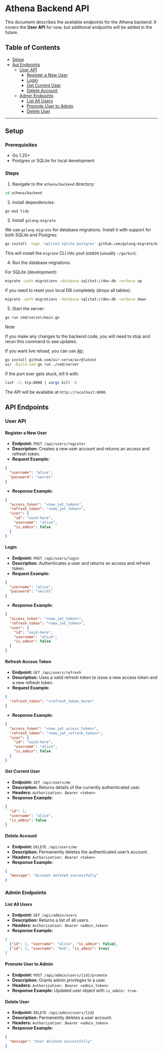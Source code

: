 # Athena Backend API

This document describes the available endpoints for the Athena backend. It covers the **User API** for now,
but additional endpoints will be added in the future.

## Table of Contents

- [Setup](#setup)
- [Api Endpoints](#api-endpoints)
    - [User API](#user-api)
      - [Register a New User](#register-a-new-user)
      - [Login](#login)
      - [Get Current User](#get-current-user)
      - [Delete Account](#delete-account)
    - [Admin Endpoints](#admin-endpoints)
      - [List All Users](#list-all-users)
      - [Promote User to Admin](#promote-user-to-admin)
      - [Delete User](#delete-user)

---

## Setup

### Prerequisites

- Go 1.25+
- Postgres or SQLite for local development

### Steps

1. Navigate to the `athena/backend` directory:

```bash
cd athena/backend
```

2. Install dependencies:

```bash
go mod tidy
```

3. Install `golang-migrate`

We use `golang-migrate` for database migrations.
Install it with support for both SQLite and Postgres:

```bash
go install -tags 'sqlite3 sqlite postgres' github.com/golang-migrate/migrate/v4/cmd/migrate@latest
```

This will install the `migrate` CLI into yout `$GOBIN` (usually `~/go/bin`).

4. Run the database migrations:

For SQLite (development):

```bash
migrate -path migrations -database sqlite3://dev.db -verbose up
```

If you need to reset your local DB completely (drops all tables):

```bash
migrate -path migrations -database sqlite3://dev.db -verbose down
```

5. Start the server:

```bash
go run cmd/server/main.go
```

> [!NOTE]
> If you make any changes to the backend code, you will need to stop and rerun this command to see updates. 

If you want live reload, you can use [Air](https://github.com/air-verse/air):

```bash
go install github.com/air-verse/air@latest
air -build.cmd go run ./cmd/server
```

If the port ever gets stuck, kill it with:

```bash
lsof -ti tcp:8000 | xargs kill -9
```

The API will be available at `http://localhost:8000`.

## API Endpoints

### User API

#### Register a New User

- **Endpoint:** `POST /api/users/register`
- **Description:** Creates a new user account and returns an access and refresh token.
- **Request Example:**
```json
{
  "username": "alice",
  "password": "secret"
}
```

- **Response Example:**

```json
{
  "access_token": "<new_jwt_token>",
  "refresh_token": "<new_jwt_token>",
  "user": {
    "id": "uuid-here",
    "username": "alice",
    "is_admin": false
  }
}
```

#### Login

- **Endpoint:** `POST /api/users/login`
- **Description:** Authenticates a user and returns an access and refresh token.
- **Request Example:**

```json
{
  "username": "alice",
  "password": "secret"
}
```

- **Response Example:**

```json
{
  "access_token": "<new_jwt_token>",
  "refresh_token": "<new_jwt_token>",
  "user": {
    "id": "uuid-here",
    "username": "alice",
    "is_admin": false
  }
}
```

#### Refresh Access Token

- **Endpoint:** `GET /api/users/refresh`
- **Description:** Uses a valid refresh token to issue a new access token and a new refresh token.
- **Request Example:**

```json
{
  "refresh_token": "<refresh_token_here>"
}
```

- **Response Example:**

```json
{
  "access_token": "<new_jwt_access_token>",
  "refresh_token": "<new_jwt_refresh_token>",
  "user": {
    "id": "uuid-here",
    "username": "alice",
    "is_admin": false
  }
}
```

#### Get Current User

- **Endpoint:** `GET /api/users/me`
- **Description:** Returns details of the currently authenticated user.
- **Headers:** `Authorization: Bearer <token>`
- **Response Example:**

```json
{
  "id": 1,
  "username": "alice",
  "is_admin": false
}
```

#### Delete Account

- **Endpoint:** `DELETE /api/users/me`
- **Description:** Permanently deletes the authenticated user’s account.
- **Headers:** `Authorization: Bearer <token>`
- **Response Example:**

```json
{
  "message": "Account deleted successfully"
}
```


### Admin Endpoints

#### List All Users

- **Endpoint:** `GET /api/admin/users`
- **Description:** Returns a list of all users.
- **Headers:** `Authorization: Bearer <admin_token>`
- **Response Example:**

```json
[
  {"id": 1, "username": "alice", "is_admin": false},
  {"id": 2, "username": "bob", "is_admin": true}
]
```

#### Promote User to Admin

- **Endpoint:** `POST /api/admin/users/{id}/promote`
- **Description:** Grants admin privileges to a user.
- **Headers:** `Authorization: Bearer <admin_token>`
- **Response Example:** Updated user object with `is_admin: true`.

#### Delete User

- **Endpoint:** `DELETE /api/admin/users/{id}`
- **Description:** Permanently deletes a user account.
- **Headers:** `Authorization: Bearer <admin_token>`
- **Response Example:**

```json
{
  "message": "User deleted successfully"
}
```
